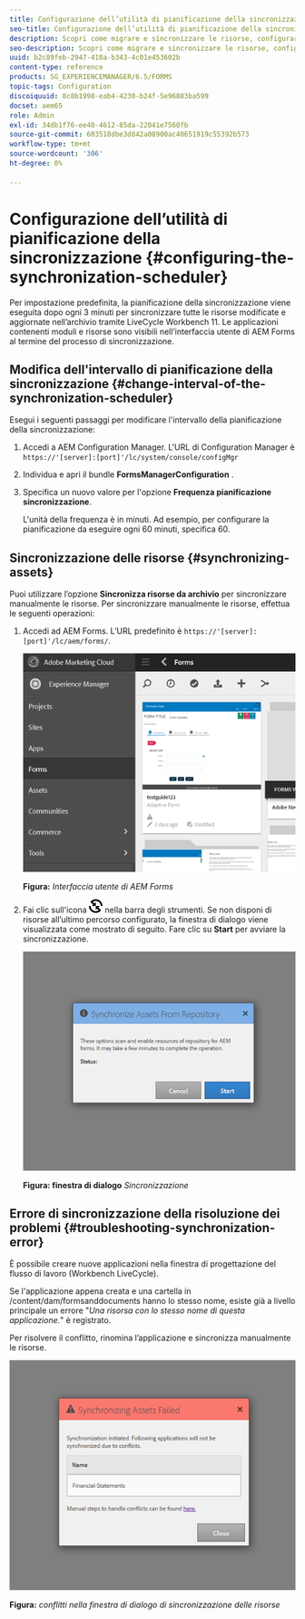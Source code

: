 ```yaml
---
title: Configurazione dell’utilità di pianificazione della sincronizzazione
seo-title: Configurazione dell’utilità di pianificazione della sincronizzazione
description: Scopri come migrare e sincronizzare le risorse, configurare la pianificazione della sincronizzazione e utilizzare le cartelle per disporre le risorse.
seo-description: Scopri come migrare e sincronizzare le risorse, configurare la pianificazione della sincronizzazione e utilizzare le cartelle per disporre le risorse.
uuid: b2c89feb-2947-418a-b343-4c01e453602b
content-type: reference
products: SG_EXPERIENCEMANAGER/6.5/FORMS
topic-tags: Configuration
discoiquuid: 8c8b1998-eab4-4230-b24f-5e96883ba599
docset: aem65
role: Admin
exl-id: 34db1f76-ee40-4612-85da-22041e7560fb
source-git-commit: 603518dbe3d842a08900ac40651919c55392b573
workflow-type: tm+mt
source-wordcount: '306'
ht-degree: 0%

---
```


# Configurazione dell’utilità di pianificazione della sincronizzazione {#configuring-the-synchronization-scheduler}

Per impostazione predefinita, la pianificazione della sincronizzazione viene eseguita dopo ogni 3 minuti per sincronizzare tutte le risorse modificate e aggiornate nell’archivio tramite LiveCycle Workbench 11. Le applicazioni contenenti moduli e risorse sono visibili nell’interfaccia utente di AEM Forms al termine del processo di sincronizzazione.

## Modifica dell&#39;intervallo di pianificazione della sincronizzazione {#change-interval-of-the-synchronization-scheduler}

Esegui i seguenti passaggi per modificare l&#39;intervallo della pianificazione della sincronizzazione:

1. Accedi a AEM Configuration Manager. L&#39;URL di Configuration Manager è `https://'[server]:[port]'/lc/system/console/configMgr`

1. Individua e apri il bundle **FormsManagerConfiguration** .

1. Specifica un nuovo valore per l&#39;opzione **Frequenza pianificazione sincronizzazione**.

   L&#39;unità della frequenza è in minuti. Ad esempio, per configurare la pianificazione da eseguire ogni 60 minuti, specifica 60.

## Sincronizzazione delle risorse {#synchronizing-assets}

Puoi utilizzare l’opzione **Sincronizza risorse da archivio** per sincronizzare manualmente le risorse. Per sincronizzare manualmente le risorse, effettua le seguenti operazioni:

1. Accedi ad AEM Forms. L’URL predefinito è `https://'[server]:[port]'/lc/aem/forms/`.

   ![Interfaccia utente di AEM Forms](assets/aem_forms_ui.png)

   **Figura:** *Interfaccia utente di AEM Forms*

1. Fai clic sull&#39;icona ![aem6forms_sync](assets/aem6forms_sync.png) nella barra degli strumenti. Se non disponi di risorse all’ultimo percorso configurato, la finestra di dialogo viene visualizzata come mostrato di seguito. Fare clic su **Start** per avviare la sincronizzazione.

   ![Finestra di dialogo Sincronizzazione](assets/migrate-and-syncronize.png)

   **Figura: finestra di dialogo** *Sincronizzazione*

## Errore di sincronizzazione della risoluzione dei problemi {#troubleshooting-synchronization-error}

È possibile creare nuove applicazioni nella finestra di progettazione del flusso di lavoro (Workbench LiveCycle).

Se l&#39;applicazione appena creata e una cartella in /content/dam/formsanddocuments hanno lo stesso nome, esiste già a livello principale un errore &quot;*Una risorsa con lo stesso nome di questa applicazione.*&quot; è registrato.

Per risolvere il conflitto, rinomina l’applicazione e sincronizza manualmente le risorse.

![Conflitti nella finestra di dialogo di sincronizzazione delle risorse](assets/sync-conflict.png)

**Figura:** *conflitti nella finestra di dialogo di sincronizzazione delle risorse*
